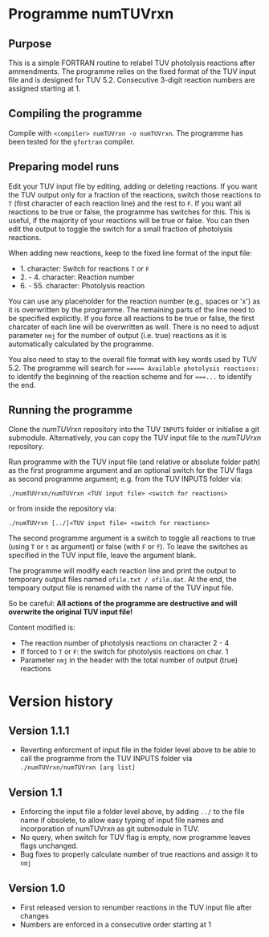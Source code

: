 Programme numTUVrxn
===================

Purpose
-------

This is a simple FORTRAN routine to relabel TUV photolysis reactions after
ammendments. The programme relies on the fixed format of the TUV input file
and is designed for TUV 5.2\. Consecutive 3-digit reaction numbers are
assigned starting at 1.

Compiling the programme
-----------------------

Compile with `<compiler> numTUVrxn -o numTUVrxn`. The programme has been
tested for the `gfortran` compiler.

Preparing model runs
--------------------

Edit your TUV input file by editing, adding or deleting reactions. If you
want the TUV output only for a fraction of the reactions, switch those
reactions to `T` (first character of each reaction line) and the rest to
`F`. If you want all reactions to be true or false, the programme has
switches for this. This is useful, if the majority of your reactions will
be true or false. You can then edit the output to toggle the switch for a
small fraction of photolysis reactions.

When adding new reactions, keep to the fixed line format of the input file:

- 1\. character: Switch for reactions `T` or `F`
- 2\. - 4\. character: Reaction number
- 6\. - 55\. character: Photolysis reaction

You can use any placeholder for the reaction number (e.g., spaces or 'x')
as it is overwritten by the programme. The remaining parts of the line
need to be specified explicitly. If you force all reactions to be true or
false, the first charcater of each line will be overwritten as well. There
is no need to adjust parameter `nmj` for the number of output (i.e. true)
reactions as it is automatically calculated by the programme.

You also need to stay to the overall file format with key words used by
TUV 5.2. The programme will search for `===== Available photolysis reactions:`
to identify the beginning of the reaction scheme and for
`===...`
to identify the end.


Running the programme
---------------------

Clone the _numTUVrxn_ repository into the TUV `INPUTS` folder or initialise a git
submodule. Alternatively, you can copy the TUV input file to the _numTUVrxn_
repository.

Run programme with the TUV input file (and relative or absolute folder path)
as the first programme argument and an optional switch for the TUV flags as
second programme argument; e.g. from the TUV INPUTS folder via:

```
./numTUVrxn/numTUVrxn <TUV input file> <switch for reactions>
```

or from inside the repository via:

```
./numTUVrxn [../]<TUV input file> <switch for reactions>
```

The second programme argument is a switch to toggle all reactions to true
(using `T` or `t` as argument) or false (with `F` or `f`). To leave the
switches as specified in the TUV input file, leave the argument blank.

The programme will modify each reaction line and print the output to
temporary output files named `ofile.txt / ofile.dat`. At the end, the
tempoary output file is renamed with the name of the TUV input file.

So be careful:
__All actions of the programme are destructive and will overwrite the
original TUV input file!__

Content modified is:

- The reaction number of photolysis reactions on character 2 - 4
- If forced to `T` or `F`: the switch for photolysis reactions on char. 1
- Parameter `nmj` in the header with the total number of output (true)
  reactions


Version history
===============

Version 1.1.1
-------------
- Reverting enforcment of input file in the folder level above to be able to call
  the programme from the TUV INPUTS folder via `./numTUVrxn/numTUVrxn [arg list]`

Version 1.1
-----------
- Enforcing the input file a folder level above, by adding `../` to the file name
  if obsolete, to allow easy typing of input file names and incorporation of
  numTUVrxn as git submodule in TUV.
- No query, when switch for TUV flag is empty, now programme leaves flags unchanged.
- Bug fixes to properly calculate number of true reactions and assign it to `nmj`

Version 1.0
-----------
- First released version to renumber reactions in the TUV input file after changes
- Numbers are enforced in a consecutive order starting at 1
